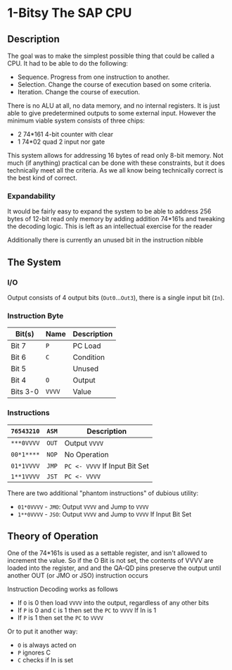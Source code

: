 # 1-Bitsy The SAP CPU

## Description 
The goal was to make the simplest possible thing that could be called a CPU.  It had to be able to do the following:

- Sequence.  Progress from one instruction to another.
- Selection. Change the course of execution based on some criteria.
- Iteration. Change the course of execution.

There is no ALU at all, no data memory, and no internal registers.  It is just able to give predetermined outputs to some external input.  However the minimum viable system consists of three chips:

- 2 74*161 4-bit counter with clear
- 1 74*02 quad 2 input nor gate

This system allows for addressing 16 bytes of read only 8-bit memory.  Not much (if anything) practical can be done with these constraints, but it does technically meet all the criteria.  As we all know being technically correct is the best kind of correct.


### Expandability 

It would be fairly easy to expand the system to be able to address 256 bytes of 12-bit read only memory by adding addition 74*161s and tweaking the decoding logic.  This is left as an intellectual exercise for the reader

Additionally there is currently an unused bit in the instruction nibble

## The System

### I/O

Output consists of 4 output bits (`Out0`...`Out3`), there is a single input bit (`In`).

### Instruction Byte

| Bit(s)   | Name   | Description |
| -------- | -----  | ----------- |
| Bit  7   | `P`    | PC Load     |
| Bit  6   | `C`    | Condition   |
| Bit  5   |        | Unused      |
| Bit  4   | `O`    | Output      |
| Bits 3-0 | `VVVV` | Value       |


### Instructions

| `76543210` | `ASM` | Description                   |
| ---------- | ----- | ----------------------------- |     
| `***0VVVV` | `OUT` | Output `VVVV`                 | 
| `00*1****` | `NOP` | No Operation                  | 
| `01*1VVVV` | `JMP` | `PC <- VVVV` If Input Bit Set | 
| `1**1VVVV` | `JST` | `PC <- VVVV`                  | 

There are two additional "phantom instructions" of dubious utility:

- `01*0VVVV` - `JMO`: Output `VVVV` and Jump to `VVVV`
- `1**0VVVV` - `JSO`: Output `VVVV` and Jump to `VVVV` If Input Bit Set

## Theory of Operation

One of the 74*161s is used as a settable register, and isn't allowed to increment the value. So if the O Bit is not set, the contents of VVVV are loaded into the register, and and the QA-QD pins preserve the output until another OUT (or JMO or JSO) instruction occurs

Instruction Decoding works as follows

- If `O` is 0 then load `VVVV` into the output, regardless of any other bits 
- If `P` is 0 and `C` is 1 then set the `PC` to `VVVV` If In is 1
- If `P` is 1 then set the `PC` to `VVVV`

Or to put it another way:

- `O` is always acted on
- `P` ignores C
- `C` checks if In is set
